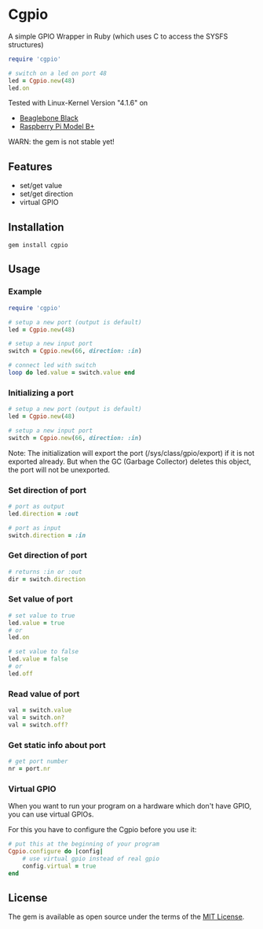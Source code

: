 # Cgpio

A simple GPIO Wrapper in Ruby (which uses C to access the SYSFS structures)

```ruby
require 'cgpio'

# switch on a led on port 48
led = Cgpio.new(48)
led.on
```

Tested with Linux-Kernel Version "4.1.6" on
* [Beaglebone Black](http://beagleboard.org/black)  
* [Raspberry Pi Model B+](https://www.raspberrypi.org/products/model-b-plus/)

WARN: the gem is not stable yet!

## Features
* set/get value
* set/get direction
* virtual GPIO

## Installation
```
gem install cgpio
```

## Usage
### Example
```ruby
require 'cgpio'

# setup a new port (output is default)
led = Cgpio.new(48)

# setup a new input port
switch = Cgpio.new(66, direction: :in)

# connect led with switch
loop do led.value = switch.value end
```

### Initializing a port
```ruby
# setup a new port (output is default)
led = Cgpio.new(48)

# setup a new input port
switch = Cgpio.new(66, direction: :in)
```

Note: The initialization will export the port (/sys/class/gpio/export) if it is
not exported already. But when the GC (Garbage Collector) deletes this object,
the port will not be unexported.

### Set direction of port
```ruby
# port as output
led.direction = :out

# port as input
switch.direction = :in
```

### Get direction of port
```ruby
# returns :in or :out
dir = switch.direction
```

### Set value of port
```ruby
# set value to true
led.value = true
# or
led.on

# set value to false
led.value = false
# or
led.off
```

### Read value of port
```ruby
val = switch.value
val = switch.on?
val = switch.off?
```

### Get static info about port
```ruby
# get port number
nr = port.nr
```

### Virtual GPIO
When you want to run your program on a hardware which don't have GPIO, you can
use virtual GPIOs.

For this you have to configure the Cgpio before you use it:
```ruby
# put this at the beginning of your program
Cgpio.configure do |config|
    # use virtual gpio instead of real gpio
    config.virtual = true
end
```

## License

The gem is available as open source under the terms of the [MIT License](http://opensource.org/licenses/MIT).
